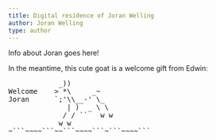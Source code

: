 ```yaml
---
title: Digital residence of Joran Welling
author: Joran Welling
type: author
---
```


<head>
<style>
	/* You can overwrite style here */
</style>
</head>

Info about Joran goes here!

In the meantime, this cute goat is a welcome gift from Edwin:


<pre>
            _))
Welcome    > *\     _~
Joran      `;'\\__-' \_
              | )  _ \ \
             / / ``   w w
            w w
~```~~~~```~~```~~~~```~```~~~~```

</pre>

